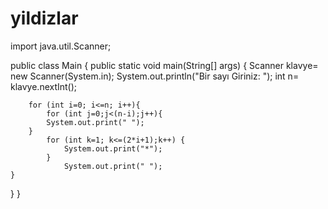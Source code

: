 # yildizlar
import java.util.Scanner;

public class Main {
    public static void main(String[] args) {
       Scanner klavye= new Scanner(System.in);
        System.out.println("Bir sayı Giriniz: ");
        int n= klavye.nextInt();

        for (int i=0; i<=n; i++){
            for (int j=0;j<(n-i);j++){
            System.out.print(" ");
        }
            for (int k=1; k<=(2*i+1);k++) {
                System.out.print("*");
            }
                System.out.print(" ");
    }
}
}
